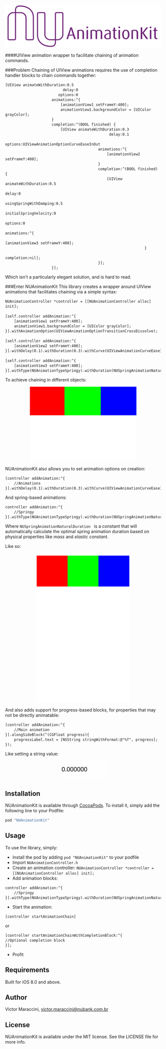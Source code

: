 <img src="./Pod/Assets/logo.png"/>

####UIView animation wrapper to facilitate chaining of animation commands.

###Problem
Chaining of UIView animations requires the use of completion handler blocks to chain commands together:

```objc
[UIView animateWithDuration:0.5
                          delay:0
                        options:0
                     animations:^{
                         [animationView1 setFrameY:400];
                         animationView1.backgroundColor = [UIColor grayColor];
                     }
                     completion:^(BOOL finished) {
                         [UIView animateWithDuration:0.3
                                               delay:0.1
                                             options:UIViewAnimationOptionCurveEaseInOut
                                          animations:^{
                                              [animationView2 setFrameY:400];
                                          }
                                          completion:^(BOOL finished) {
                                              [UIView animateWithDuration:0.5
                                                                    delay:0
                                                   usingSpringWithDamping:0.5
                                                    initialSpringVelocity:0
                                                                  options:0
                                                               animations:^{
                                                                   [animationView3 setFrameY:400];
                                                               }
                                                               completion:nil];
                                          }];
                     }];
```
Which isn't a particularly elegant solution, and is hard to read.

###Enter NUAnimationKit
This library creates a wrapper around UIView animations that facilitates chaining via a simple syntax:

```objc
NUAnimationController *controller = [[NUAnimationController alloc] init];

[self.controller addAnimation:^{
    [animationView1 setFrameY:400];
    animationView1.backgroundColor = [UIColor grayColor];
}].withAnimationOption(UIViewAnimationOptionTransitionCrossDissolve);
    
[self.controller addAnimation:^{
    [animationView2 setFrameY:400];
}].withDelay(0.1).withDuration(0.3).withCurve(UIViewAnimationCurveEaseInOut);
    
[self.controller addAnimation:^{
    [animationView3 setFrameY:400];
}].withType(NUAnimationTypeSpringy).withDuration(NUSpringAnimationNaturalDuration);
```
To achieve chaining in different objects:

<p align="center">
<img src="./Pod/Assets/baseAnimations.gif"/>
</p>

NUAnimationKit also allows you to set animation options on creation:

```objc
[controller addAnimation:^{
    //Animations
}].withDelay(0.1).withDuration(0.3).withCurve(UIViewAnimationCurveEaseInOut);
```

And spring-based animations:

```objc
controller addAnimation:^{
    //Springy
}].withType(NUAnimationTypeSpringy).withDuration(NUSpringAnimationNaturalDuration)
```
Where `NUSpringAnimationNaturalDuration ` is a constant that will automatically calculate the optimal spring animation duration based on physical properties like *mass* and *elastic constant*.

Like so:

<p align="center">
<img src="./Pod/Assets/parallelSprings.gif"/>
</p>

And also adds support for progress-based blocks, for properties that may not be directly animatable:

```objc
[controller addAnimation:^{
    //Main animation
}].alongSideBlock(^(CGFloat progress){
    progressLabel.text = [NSString stringWithFormat:@"%f", progress];
});
```
Like setting a string value:

<p align="center">
<img src="./Pod/Assets/stringAnimation.gif"/>
</p>

## Installation

NUAnimationKit is available through [CocoaPods](http://cocoapods.org). To install
it, simply add the following line to your Podfile:

```ruby
pod "NUAnimationKit"
```

## Usage
To use the library, simply:

- Install the pod by adding `pod "NUAnimationKit"` to your podfile
- Import `NUAnimationController.h`
- Create an animation controller: `NUAnimationController *controller = [[NUAnimationController alloc] init];`
- Add animation blocks:

```objc
controller addAnimation:^{
    //Springy
}].withType(NUAnimationTypeSpringy).withDuration(NUSpringAnimationNaturalDuration)
```
- Start the animation: 

```
[controller startAnimationChain]
```
or

```objc
[controller startAnimationChainWithCompletionBlock:^{
//Optional completion block
}];
```

- Profit

## Requirements
Built for iOS 8.0 and above.

## Author

Victor Maraccini, 
victor.maraccini@nubank.com.br

## License

NUAnimationKit is available under the MIT license. See the LICENSE file for more info.
